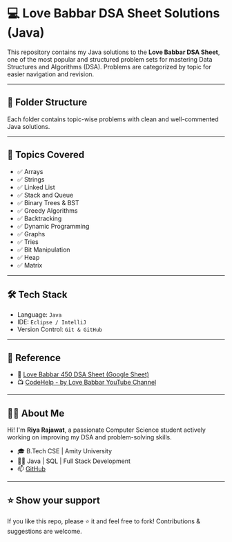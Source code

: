# 💻 Love Babbar DSA Sheet Solutions (Java)

This repository contains my Java solutions to the **Love Babbar DSA Sheet**, one of the most popular and structured problem sets for mastering Data Structures and Algorithms (DSA). Problems are categorized by topic for easier navigation and revision.

---

## 📁 Folder Structure

Each folder contains topic-wise problems with clean and well-commented Java solutions.

---

## 📌 Topics Covered

- ✅ Arrays
- ✅ Strings
- ✅ Linked List
- ✅ Stack and Queue
- ✅ Binary Trees & BST
- ✅ Greedy Algorithms
- ✅ Backtracking
- ✅ Dynamic Programming
- ✅ Graphs
- ✅ Tries
- ✅ Bit Manipulation
- ✅ Heap
- ✅ Matrix

---

## 🛠️ Tech Stack

- Language: `Java`
- IDE: `Eclipse / IntelliJ`
- Version Control: `Git & GitHub`

---

## 📖 Reference

- 🔗 [Love Babbar 450 DSA Sheet (Google Sheet)](https://docs.google.com/spreadsheets/d/1LlKQe6G7fYhfXVAXdDfT9NU6TnNceR3D9uS4UVdb-Xs/edit)
- 📺 [CodeHelp - by Love Babbar YouTube Channel](https://www.youtube.com/c/CodeHelp-by-Babbar)

---

## 🙋‍♀️ About Me

Hi! I'm **Riya Rajawat**, a passionate Computer Science student actively working on improving my DSA and problem-solving skills.

- 🎓 B.Tech CSE | Amity University 
- 👩‍💻 Java | SQL | Full Stack Development  
- 📫 [GitHub](https://github.com/Riyaaaaaaaaaaaaa)

---

## ⭐️ Show your support

If you like this repo, please ⭐️ it and feel free to fork! Contributions & suggestions are welcome.



